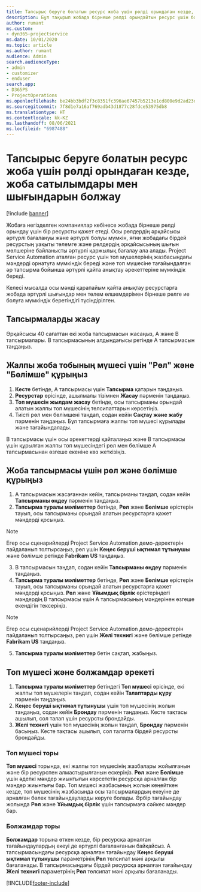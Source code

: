 ```yaml
---
title: Тапсырыс беруге болатын ресурс жоба үшін рөлді орындаған кезде, жоба сатылымдары мен шығындарын болжау
description: Бұл тақырып жобада бірнеше рөлді орындайтын ресурс үшін баға мен шығындарды қолдау үшін баға өлшемдерін пайдалану жолы туралы ақпаратты қамтиды.
author: rumant
ms.custom:
- dyn365-projectservice
ms.date: 10/01/2020
ms.topic: article
ms.author: rumant
audience: Admin
search.audienceType:
- admin
- customizer
- enduser
search.app:
- D365PS
- ProjectOperations
ms.openlocfilehash: be24bb3bdf2f3c8351fc396ae67457b5213e1cd800e9d2ad23d59d0d038f22b9
ms.sourcegitcommit: 7f8d1e7a16af769adb43d1877c28fdce53975db8
ms.translationtype: HT
ms.contentlocale: kk-KZ
ms.lasthandoff: 08/06/2021
ms.locfileid: "6987488"
---
```

# <a name="estimate-project-sales-and-costs-when-a-bookable-resource-fills-multiple-roles-for-a-project"></a>Тапсырыс беруге болатын ресурс жоба үшін рөлді орындаған кезде, жоба сатылымдары мен шығындарын болжау 

[!include [banner](../includes/psa-now-project-operations.md)]

Жобаға негізделген компаниялар көбінесе жобада бірнеше рөлді орындау үшін бір ресурсты қажет етеді. Осы рөлдердің әрқайсысы әртүрлі бағалануы және әртүрлі болуы мүмкін, яғни жобадағы бірдей ресурстың уақыты төлемге және рөлдердің әрқайсысының шығын мөлшеріне байланысты әртүрлі қаржылық бағалау ала алады. Project Service Automation аталған ресурс үшін топ мүшелерінің жазбасындағы мәндерді орнатуға мүмкіндік береді және топ мүшесіне тағайындалған әр тапсырма бойынша әртүрлі қайта анықтау әрекеттеріне мүмкіндік береді.

Келесі мысалда осы мәнді қарапайым қайта анықтау ресурстарға жобада әртүрлі шығындар мен төлем өлшемдерімен бірнеше рөлге ие болуға мүмкіндік беретіндігі түсіндірілген.

## <a name="create-tasks"></a>Тапсырмаларды жасау
Әрқайсысы 40 сағаттан екі жоба тапсырмасын жасаңыз, А және В тапсырмалары. В тапсырмасының алдындағысы ретінде А тапсырмасын таңдаңыз.

## <a name="set-up-role-and-organization-unit-for-a-generic-project-team-member"></a>Жалпы жоба тобының мүшесі үшін "Рөл" және "Бөлімше" құрыңыз

1. **Кесте** бетінде, А тапсырмасы үшін **Тапсырма** қатарын таңдаңыз. 
2. **Ресурстар** өрісінде, ашылмалы тізімнен **Жасау** пәрменін таңдаңыз.
3. **Топ мүшесін жылдам жасау** бетінде, осы тапсырманы орындай алатын жалпы топ мүшесінің төлсипаттарын көрсетіңіз.
4. Тиісті рөл мен бөлімшені таңдап, содан кейін **Сақтау және жабу** пәрменін таңдаңыз. Бұл тапсырмаға жалпы топ мүшесі құрылады және тағайындалады. 

В тапсырмасы үшін осы әрекеттерді қайталаңыз және В тапсырмасы үшін құрылған жалпы топ мүшесіндегі рөл мен бөлімше А тапсырмасынан өзгеше екеніне көз жеткізіңіз. 

## <a name="set-up-role-and-organization-unit-for-a-project-task"></a>Жоба тапсырмасы үшін рөл және бөлімше құрыңыз

1. А тапсырмасын жасағаннан кейін, тапсырманы таңдап, содан кейін **Тапсырманы өңдеу** пәрменін таңдаңыз.
2. **Тапсырма туралы мәліметтер** бетінде, **Рөл** және **Бөлімше** өрістерін тауып, осы тапсырманы орындай алатын ресурстарға қажет мәндерді қосыңыз. 

  > [!NOTE]
  > Егер осы сценарийлерді Project Service Automation демо-деректерін пайдаланып толтырсаңыз, рөл үшін **Кеңес беруші ықтимал тұтынушы** және бөлімше ретінде **Fabrikam US** таңдаңыз.

3. В тапсырмасын таңдап, содан кейін **Тапсырманы өңдеу** пәрменін таңдаңыз.
4. **Тапсырма туралы мәліметтер** бетінде, **Рөл** және **Бөлімше** өрістерін тауып, осы тапсырманы орындай алатын ресурстарға қажет мәндерді қосыңыз. **Рөл** және **Ұйымдық бірлік** өрістеріндегі мәндердің B тапсырмасы үшін А тапсырмасының мәндерінен өзгеше екендігін тексеріңіз. 

  > [!NOTE]
  > Егер осы сценарийлерді Project Service Automation демо-деректерін пайдаланып толтырсаңыз, рөл үшін **Желі технигі** және бөлімше ретінде **Fabrikam US** таңдаңыз.

5. **Тапсырма туралы мәліметтер** бетін сақтап, жабыңыз. 

## <a name="team-member-and-estimates-behavior"></a>Топ мүшесі және болжамдар әрекеті 

1. **Тапсырма туралы мәліметтер** бетіндегі **Топ мүшесі** өрісінде, екі жалпы топ мүшелерін таңдап, содан кейін **Талаптарды құру** пәрменін таңдаңыз. 
2. **Кеңес беруші ықтимал тұтынушы** үшін топ мүшесінің жолын таңдаңыз, содан кейін **Брондау** пәрменін таңдаңыз. Кесте тақтасы ашылып, сол талап үшін ресурсты брондайды.
3. **Желі технигі** үшін топ мүшесінің жолын таңдап, **Брондау** пәрменін басыңыз. Кесте тақтасы ашылып, сол талапта бірдей ресурсты брондайды.

### <a name="team-member-grid"></a>Топ мүшесі торы 
**Топ мүшесі** торында, екі жалпы топ мүшесінің жазбалары жойылғанын және бір ресурспен алмастырылғанын ескеріңіз. **Рөл** және **Бөлімше** үшін әдепкі мәндер жиынтығын көрсететін ресурсқа арналған бір мәндер жиынтығы бар.
Топ мүшесі жазбасының жолын кеңейткен кезде, топ мүшесінің жазбасында осы тапсырмалардың екеуіне де арналған бөлек тағайындауларды көруге болады. Әрбір тағайындау жолында **Рөл** және **Ұйымдық бірлік** үшін тапсырмаға сәйкес мәндер бар. 

### <a name="estimates-grid"></a>Болжамдар торы 
**Болжамдар** торына өткен кезде, бір ресурсқа арналған тағайындаулардың екеуі де әртүрлі бағаланғанын байқайсыз.
А тапсырмасындағы ресурсқа арналған тағайындау **Кеңес беруші ықтимал тұтынушы** параметрінің **Рөл** төлсипат мәні арқылы бағаланады. В тапсырмасындағы бірдей ресурсқа арналған тағайындау **Желі технигі** параметрінің **Рөл** төлсипат мәні арқылы бағаланады.



[!INCLUDE[footer-include](../includes/footer-banner.md)]